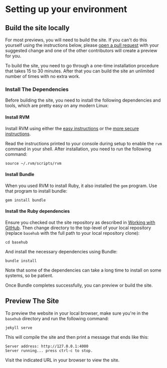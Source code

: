 # Setting up your environment

## Build the site locally

For most previews, you will need to build the
site. If you can't do this yourself using the instructions below, please
[open a pull request](https://github.com/basefoss/basehub/compare)
with your suggested change and one of the other contributors will create a preview
for you.

To build the site, you need to go through a one-time installation
procedure that takes 15 to 30 minutes.  After that you can build the
site an unlimited number of times with no extra work.

### Install The Dependencies

Before building the site, you need to install the following
dependencies and tools, which are pretty easy on any modern Linux:

#### Install RVM

Install RVM using either the [easy instructions](https://rvm.io/) or the
[more secure instructions](https://rvm.io/rvm/security).

Read the instructions printed to your console during setup to enable the
`rvm` command in your shell.  After installation, you need to run the
following command:

    source ~/.rvm/scripts/rvm

#### Install Bundle

When you used RVM to install Ruby, it also installed the `gem` program.
Use that program to install bundle:

    gem install bundle

#### Install the Ruby dependencies

Ensure you checked out the site repository as described in [Working with
GitHub](https://github.com/basefoss/basehub/blob/main/contributors/working-with-github.md).
Then change directory to the top-level of your local repository (replace
`basehub` with the full path to your local repository clone):

    cd basehub

And install the necessary dependencies using Bundle:

    bundle install

Note that some of the dependencies can take a
long time to install on some systems, so be patient.

Once Bundle completes successfully, you can preview or build the site.

## Preview The Site

To preview the website in your local browser, make sure you're in the
`basehub` directory and run the following command:

    jekyll serve

This will compile the site and then print a
message that ends like this:

    Server address: http://127.0.0.1:4000
    Server running... press ctrl-c to stop.

Visit the indicated URL in your browser to view the site.
